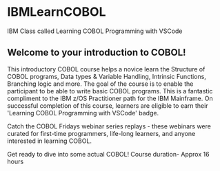 # IBMLearnCOBOL
IBM Class called Learning COBOL Programming with VSCode



## Welcome to your introduction to COBOL!
This introductory COBOL course helps a novice learn the Structure of COBOL programs, Data types & Variable Handling, Intrinsic Functions, Branching logic and more. The goal of the course is to enable the participant to be able to write basic COBOL programs. This is a fantastic compliment to the IBM z/OS Practitioner path for the IBM Mainframe.
On successful completion of this course, learners are eligible to earn their 'Learning COBOL Programming with VSCode'  badge.

Catch the  COBOL Fridays webinar series replays - these webinars were curated for first-time programmers, life-long learners, and anyone interested in learning COBOL.

Get ready to dive into some actual COBOL!
Course duration- Approx 16 hours
